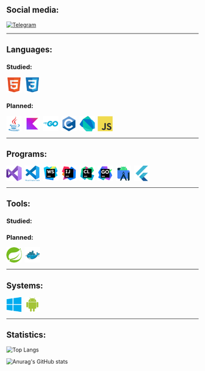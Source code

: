 <div>

## Social media: 

[![Telegram](https://img.shields.io/badge/-Telegram-090909?style=for-the-badge&logo=telegram&logoColor=27A0D9)](https://t.me/sma1lo)
     
</div>

 --- 
  
 ## Languages: 
<div>

### Studied:
<img src="https://github.com/devicons/devicon/blob/master/icons%2Fhtml5%2Fhtml5-original.svg" width="40" height="40"/>&nbsp;
<img src="https://github.com/devicons/devicon/blob/master/icons%2Fcss3%2Fcss3-original.svg" width="40" height="40"/>&nbsp;
</div>
<div>

### Planned:
<img src="https://github.com/devicons/devicon/blob/master/icons%2Fjava%2Fjava-original.svg" width="40" height="40"/>&nbsp;
<img src="https://github.com/devicons/devicon/blob/master/icons%2Fkotlin%2Fkotlin-original.svg" width="40" height ="40"/>&nbsp;
<img src ="https://github.com/devicons/devicon/blob/master/icons%2Fgo%2Fgo-original-wordmark.svg" width="40" height="40"/>&nbsp;
<img src ="https://github.com/devicons/devicon/blob/master/icons%2Fc%2Fc-original.svg" width="40"
height="40"/>&nbsp;
<img src="https://github.com/devicons/devicon/blob/master/icons%2Fdart%2Fdart-original.svg" width="40" height="40"/>&nbsp; 
<img src="https://github.com/devicons/devicon/blob/master/icons%2Fjavascript%2Fjavascript-original.svg" width="40" height="40"/>&nbsp; 


</div>

 --- 
  
 ## Programs: 
  
  <div> 
   <img src="https://github.com/devicons/devicon/blob/master/icons%2Fvisualstudio%2Fvisualstudio-original.svg" width="40" height="40"/>&nbsp; 
   <img src="https://github.com/devicons/devicon/blob/master/icons/vscode/vscode-original-wordmark.svg" width="40" height="40"/>&nbsp; 
   <img src="https://github.com/devicons/devicon/blob/master/icons%2Fwebstorm%2Fwebstorm-original.svg" width="40" height="40"/>&nbsp; 
  <img src ="https://github.com/devicons/devicon/blob/master/icons%2Fintellij%2Fintellij-original.svg" width="40"
height="40"/>&nbsp;
<img src ="https://github.com/devicons/devicon/blob/master/icons%2Fclion%2Fclion-original.svg" width="40"
height="40"/>&nbsp;
<img src ="https://github.com/devicons/devicon/blob/master/icons%2Fgoland%2Fgoland-original.svg" width="40"
height="40"/>&nbsp;
 <img src ="https://github.com/devicons/devicon/blob/master/icons%2Fandroidstudio%2Fandroidstudio-original.svg" width="40"
height="40"/>&nbsp;
<img src ="https://github.com/devicons/devicon/blob/master/icons%2Fflutter%2Fflutter-original.svg" width="40"
height="40"/>&nbsp;
</div>

---


<div>

## Tools:

### Studied:


### Planned:

<img src="https://github.com/devicons/devicon/blob/master/icons%2Fspring%2Fspring-original.svg" width="40" height="40"/>&nbsp; 
<img src="https://github.com/devicons/devicon/blob/master/icons%2Fdocker%2Fdocker-original.svg" width="40" height="40"/>&nbsp; 

</div>

---

<div>

## Systems:

   <img src="https://github.com/devicons/devicon/blob/master/icons/windows8/windows8-original.svg" width="40" height="40"/>&nbsp;
 <img src="https://github.com/devicons/devicon/blob/master/icons%2Fandroid%2Fandroid-original.svg" width="40" height="40"/>&nbsp; 
  
</div>

 --- 

 ## Statistics:

<div>

![Top Langs](https://github-readme-stats.vercel.app/api/top-langs/?username=Sma1lo&layout=compact&theme=vision-friendly-dark)

![Anurag's GitHub stats](https://github-readme-stats.vercel.app/api?username=Sma1lo&theme=great-gatsby&show_icons=true)

</div>